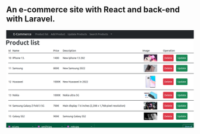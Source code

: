 ## An e-commerce site with React and back-end with Laravel. 

!["screen shot of project"](screen.png)